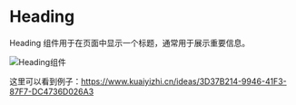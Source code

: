 # Heading

Heading 组件用于在页面中显示一个标题，通常用于展示重要信息。

![Heading组件](/images/juiceEditor/component-heading.png)

这里可以看到例子：https://www.kuaiyizhi.cn/ideas/3D37B214-9946-41F3-87F7-DC4736D026A3
